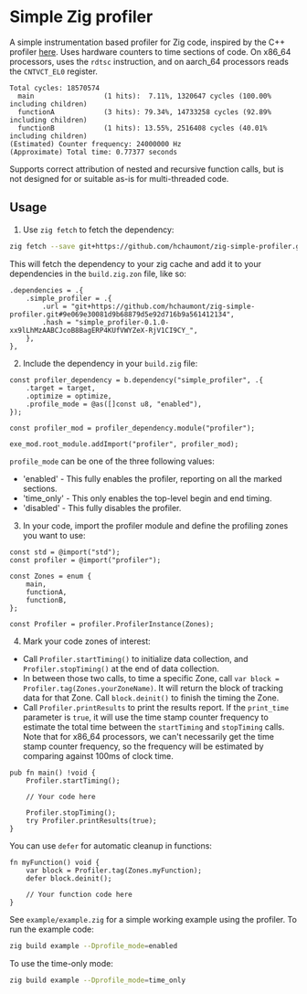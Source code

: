 # Simple Zig profiler
A simple instrumentation based profiler for Zig code, inspired by the C++
profiler
[here](https://github.com/cmuratori/computer_enhance/blob/main/perfaware/part2/listing_0091_switchable_profiler.cpp).
Uses hardware counters to time sections of code. On x86_64 processors, uses the
`rdtsc` instruction, and on aarch_64 processors reads the `CNTVCT_EL0`
register.

```
Total cycles: 18570574
  main                 (1 hits):  7.11%, 1320647 cycles (100.00% including children)
  functionA            (3 hits): 79.34%, 14733258 cycles (92.89% including children)
  functionB            (1 hits): 13.55%, 2516408 cycles (40.01% including children)
(Estimated) Counter frequency: 24000000 Hz
(Approximate) Total time: 0.77377 seconds
```

Supports correct attribution of nested and recursive function calls, but is not
designed for or suitable as-is for multi-threaded code.

## Usage

1. Use `zig fetch` to fetch the dependency:
```sh
zig fetch --save git+https://github.com/hchaumont/zig-simple-profiler.git
```
This will fetch the dependency to your zig cache and add it to your
dependencies in the `build.zig.zon` file, like so:
```
.dependencies = .{
    .simple_profiler = .{
        .url = "git+https://github.com/hchaumont/zig-simple-profiler.git#9e069e30081d9b68879d5e92d716b9a561412134",
        .hash = "simple_profiler-0.1.0-xx9lLhMzAABCJcoB8BagERP4KUfVWYZeX-RjV1CI9CY_",
    },
},
```

2. Include the dependency in your `build.zig` file:
```zig
const profiler_dependency = b.dependency("simple_profiler", .{
    .target = target,
    .optimize = optimize,
    .profile_mode = @as([]const u8, "enabled"),
});

const profiler_mod = profiler_dependency.module("profiler");

exe_mod.root_module.addImport("profiler", profiler_mod);
```

`profile_mode` can be one of the three following values:
- 'enabled' - This fully enables the profiler, reporting on all the marked
sections.
- 'time_only' - This only enables the top-level begin and end timing.
- 'disabled' - This fully disables the profiler.


3. In your code, import the profiler module and define the profiling zones you
   want to use:
```zig
const std = @import("std");
const profiler = @import("profiler");

const Zones = enum {
    main,
    functionA,
    functionB,
};

const Profiler = profiler.ProfilerInstance(Zones);
```

4. Mark your code zones of interest:

- Call `Profiler.startTiming()` to initialize data collection, and
`Profiler.stopTiming()` at the end of data collection.
- In between those two calls, to time a specific Zone, call `var block =
Profiler.tag(Zones.yourZoneName)`. It will return the block of tracking data
for that Zone. Call `block.deinit()` to finish the timing the Zone.
- Call `Profiler.printResults` to print the results report. If the
`print_time` parameter is `true`, it will use the time stamp counter
frequency to estimate the total time between the `startTiming` and `stopTiming`
calls. Note that for x86_64 processors, we can't necessarily get the time stamp
counter frequency, so the frequency will be estimated by comparing against
100ms of clock time.

```zig
pub fn main() !void {
    Profiler.startTiming();

    // Your code here

    Profiler.stopTiming();
    try Profiler.printResults(true);
}
```

You can use `defer` for automatic cleanup in functions:
```zig
fn myFunction() void {
    var block = Profiler.tag(Zones.myFunction);
    defer block.deinit();

    // Your function code here
}
```

See `example/example.zig` for a simple working example using the profiler. To
run the example code:
```sh
zig build example --Dprofile_mode=enabled
```
To use the time-only mode: 
```sh
zig build example --Dprofile_mode=time_only
```
